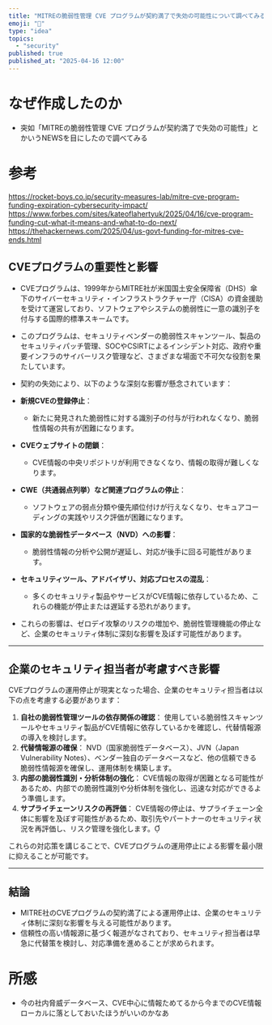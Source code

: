 ```yaml
---
title: "MITREの脆弱性管理 CVE プログラムが契約満了で失効の可能性について調べてみる"
emoji: "🦆"
type: "idea"
topics:
  - "security"
published: true
published_at: "2025-04-16 12:00"
---
```


# なぜ作成したのか

- 突如「MITREの脆弱性管理 CVE プログラムが契約満了で失効の可能性」とかいうNEWSを目にしたので調べてみる

# 参考
https://rocket-boys.co.jp/security-measures-lab/mitre-cve-program-funding-expiration-cybersecurity-impact/
https://www.forbes.com/sites/kateoflahertyuk/2025/04/16/cve-program-funding-cut-what-it-means-and-what-to-do-next/
https://thehackernews.com/2025/04/us-govt-funding-for-mitres-cve-ends.html



## CVEプログラムの重要性と影響

- CVEプログラムは、1999年からMITRE社が米国国土安全保障省（DHS）傘下のサイバーセキュリティ・インフラストラクチャー庁（CISA）の資金援助を受けて運営しており、ソフトウェアやシステムの脆弱性に一意の識別子を付与する国際的標準スキームです。
- このプログラムは、セキュリティベンダーの脆弱性スキャンツール、製品のセキュリティパッチ管理、SOCやCSIRTによるインシデント対応、政府や重要インフラのサイバーリスク管理など、さまざまな場面で不可欠な役割を果たしています。
- 契約の失効により、以下のような深刻な影響が懸念されています：

- **新規CVEの登録停止**：
  - 新たに発見された脆弱性に対する識別子の付与が行われなくなり、脆弱性情報の共有が困難になります。
- **CVEウェブサイトの閉鎖**：
  - CVE情報の中央リポジトリが利用できなくなり、情報の取得が難しくなります。
- **CWE（共通弱点列挙）など関連プログラムの停止**：
  - ソフトウェアの弱点分類や優先順位付けが行えなくなり、セキュアコーディングの実践やリスク評価が困難になります。
- **国家的な脆弱性データベース（NVD）への影響**：
  - 脆弱性情報の分析や公開が遅延し、対応が後手に回る可能性があります。
- **セキュリティツール、アドバイザリ、対応プロセスの混乱**：
  - 多くのセキュリティ製品やサービスがCVE情報に依存しているため、これらの機能が停止または遅延する恐れがあります。

- これらの影響は、ゼロデイ攻撃のリスクの増加や、脆弱性管理機能の停止など、企業のセキュリティ体制に深刻な影響を及ぼす可能性があります。

---

## 企業のセキュリティ担当者が考慮すべき影響

CVEプログラムの運用停止が現実となった場合、企業のセキュリティ担当者は以下の点を考慮する必要があります：

1. **自社の脆弱性管理ツールの依存関係の確認**：
   使用している脆弱性スキャンツールやセキュリティ製品がCVE情報に依存しているかを確認し、代替情報源の導入を検討します。
2. **代替情報源の確保**：
   NVD（国家脆弱性データベース）、JVN（Japan Vulnerability Notes）、ベンダー独自のデータベースなど、他の信頼できる脆弱性情報源を確保し、運用体制を構築します。
3. **内部の脆弱性識別・分析体制の強化**：
   CVE情報の取得が困難となる可能性があるため、内部での脆弱性識別や分析体制を強化し、迅速な対応ができるよう準備します。
4. **サプライチェーンリスクの再評価**：
   CVE情報の停止は、サプライチェーン全体に影響を及ぼす可能性があるため、取引先やパートナーのセキュリティ状況を再評価し、リスク管理を強化します。

これらの対応策を講じることで、CVEプログラムの運用停止による影響を最小限に抑えることが可能です。

---

## 結論

- MITRE社のCVEプログラムの契約満了による運用停止は、企業のセキュリティ体制に深刻な影響を与える可能性があります。
- 信頼性の高い情報源に基づく報道がなされており、セキュリティ担当者は早急に代替策を検討し、対応準備を進めることが求められます。

# 所感
- 今の社内脅威データベース、CVE中心に情報ためてるから今までのCVE情報ローカルに落としておいたほうがいいのかなあ